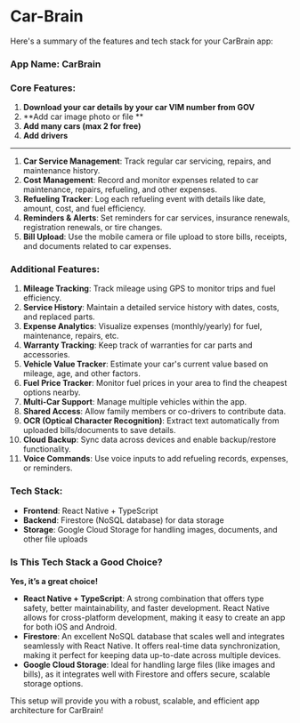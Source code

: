 # Car-Brain

Here's a summary of the features and tech stack for your CarBrain app:

### **App Name: CarBrain**

### **Core Features:**

1. **Download your car details by your car VIM number from GOV**
2. **Add car image photo or file **
3. **Add many cars (max 2 for free)**
4. **Add drivers**

-------------

1. **Car Service Management**: Track regular car servicing, repairs, and maintenance history.
2. **Cost Management**: Record and monitor expenses related to car maintenance, repairs, refueling, and other expenses.
3. **Refueling Tracker**: Log each refueling event with details like date, amount, cost, and fuel efficiency.
4. **Reminders & Alerts**: Set reminders for car services, insurance renewals, registration renewals, or tire changes.
5. **Bill Upload**: Use the mobile camera or file upload to store bills, receipts, and documents related to car expenses.

### **Additional Features:**
1. **Mileage Tracking**: Track mileage using GPS to monitor trips and fuel efficiency.
2. **Service History**: Maintain a detailed service history with dates, costs, and replaced parts.
3. **Expense Analytics**: Visualize expenses (monthly/yearly) for fuel, maintenance, repairs, etc.
4. **Warranty Tracking**: Keep track of warranties for car parts and accessories.
5. **Vehicle Value Tracker**: Estimate your car's current value based on mileage, age, and other factors.
6. **Fuel Price Tracker**: Monitor fuel prices in your area to find the cheapest options nearby.
7. **Multi-Car Support**: Manage multiple vehicles within the app.
8. **Shared Access**: Allow family members or co-drivers to contribute data.
9. **OCR (Optical Character Recognition)**: Extract text automatically from uploaded bills/documents to save details.
10. **Cloud Backup**: Sync data across devices and enable backup/restore functionality.
11. **Voice Commands**: Use voice inputs to add refueling records, expenses, or reminders.

### **Tech Stack:**
- **Frontend**: React Native + TypeScript
- **Backend**: Firestore (NoSQL database) for data storage
- **Storage**: Google Cloud Storage for handling images, documents, and other file uploads

### **Is This Tech Stack a Good Choice?**

**Yes, it’s a great choice!**
- **React Native + TypeScript**: A strong combination that offers type safety, better maintainability, and faster development. React Native allows for cross-platform development, making it easy to create an app for both iOS and Android.
- **Firestore**: An excellent NoSQL database that scales well and integrates seamlessly with React Native. It offers real-time data synchronization, making it perfect for keeping data up-to-date across multiple devices.
- **Google Cloud Storage**: Ideal for handling large files (like images and bills), as it integrates well with Firestore and offers secure, scalable storage options.

This setup will provide you with a robust, scalable, and efficient app architecture for CarBrain!
